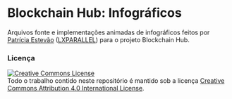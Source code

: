 # Blockchain Hub: Infográficos

Arquivos fonte e implementações animadas de infográficos feitos por [Patrícia Estevão](http://patestevao.com) ([LXPARALLEL](https://www.lxparallel.com/)) para o projeto Blockchain Hub.

### Licença

<a rel="license" href="http://creativecommons.org/licenses/by/4.0/"><img alt="Creative Commons License" style="border-width:0" src="https://i.creativecommons.org/l/by/4.0/88x31.png" /></a><br />Todo o trabalho contido neste repositório é mantido sob a licença <a rel="license" href="http://creativecommons.org/licenses/by/4.0/">Creative Commons Attribution 4.0 International License</a>.


